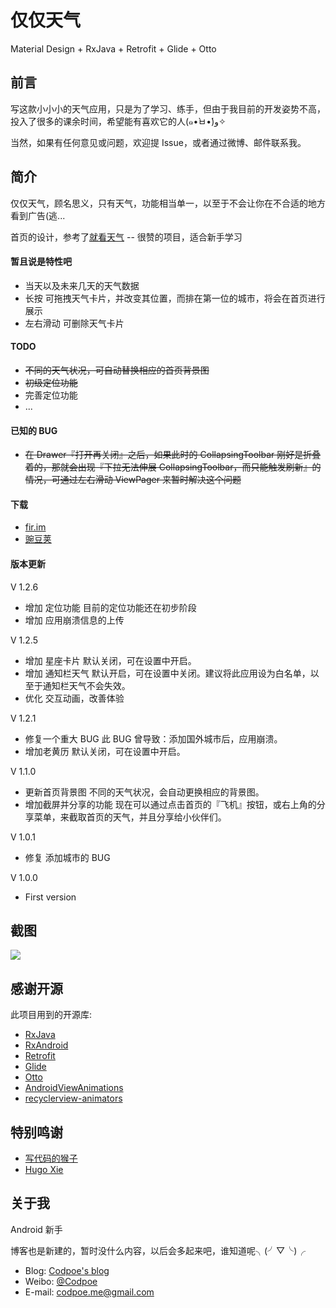 # 仅仅天气
Material Design + RxJava + Retrofit + Glide + Otto

## 前言
写这款小小小的天气应用，只是为了学习、练手，但由于我目前的开发姿势不高，投入了很多的课余时间，希望能有喜欢它的人(๑•̀ㅂ•́)و✧

当然，如果有任何意见或问题，欢迎提 Issue，或者通过微博、邮件联系我。
## 简介
仅仅天气，顾名思义，只有天气，功能相当单一，以至于不会让你在不合适的地方看到广告(逃...

首页的设计，参考了[就看天气](https://github.com/xcc3641/SeeWeather) -- 很赞的项目，适合新手学习

#### 暂且说是特性吧
- 当天以及未来几天的天气数据
- 长按 可拖拽天气卡片，并改变其位置，而排在第一位的城市，将会在首页进行展示
- 左右滑动 可删除天气卡片

#### TODO
- ~~不同的天气状况，可自动替换相应的首页背景图~~
- ~~初级定位功能~~
- 完善定位功能
- ...

#### 已知的 BUG
- ~~在 Drawer『打开再关闭』之后，如果此时的 CollapsingToolbar 刚好是折叠着的，那就会出现『下拉无法伸展 CollapsingToolbar，而只能触发刷新』的情况，可通过左右滑动 ViewPager 来暂时解决这个问题~~

#### 下载
- [fir.im](http://fir.im/onlyweather)
- [豌豆荚](http://www.wandoujia.com/apps/me.codpoe.onlyweather)


#### 版本更新
V 1.2.6
- 增加 定位功能
目前的定位功能还在初步阶段
- 增加 应用崩溃信息的上传

V 1.2.5
- 增加 星座卡片
默认关闭，可在设置中开启。
- 增加 通知栏天气
默认开启，可在设置中关闭。建议将此应用设为白名单，以至于通知栏天气不会失效。
- 优化 交互动画，改善体验

V 1.2.1
- 修复一个重大 BUG
此 BUG 曾导致：添加国外城市后，应用崩溃。
- 增加老黄历
默认关闭，可在设置中开启。

V 1.1.0
- 更新首页背景图
不同的天气状况，会自动更换相应的背景图。
- 增加截屏并分享的功能
现在可以通过点击首页的『飞机』按钮，或右上角的分享菜单，来截取首页的天气，并且分享给小伙伴们。

V 1.0.1
- 修复 添加城市的 BUG

V 1.0.0
- First version

## 截图
![](http://7xttuv.com2.z0.glb.qiniucdn.com/github%2Fonly-weather%2Freadme%2Fsceenshot_4.jpg)

## 感谢开源
此项目用到的开源库:
- [RxJava](https://github.com/ReactiveX/RxJava)
- [RxAndroid](https://github.com/ReactiveX/RxAndroid)
- [Retrofit](https://github.com/square/retrofit)
- [Glide](https://github.com/bumptech/glide)
- [Otto](https://github.com/square/otto)
- [AndroidViewAnimations](https://github.com/daimajia/AndroidViewAnimations)
- [recyclerview-animators](https://github.com/wasabeef/recyclerview-animators)

## 特别鸣谢
- [写代码的猴子](https://github.com/laobie)
- [Hugo Xie](https://github.com/xcc3641)

## 关于我
Android 新手

博客也是新建的，暂时没什么内容，以后会多起来吧，谁知道呢╮(╯▽╰)╭
- Blog: [Codpoe's blog](http://www.codpoe.me/)
- Weibo: [@Codpoe](http://weibo.com/u/2757541610)
- E-mail: codpoe.me@gmail.com

